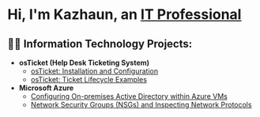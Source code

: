 <h1>Hi, I'm Kazhaun, an <a href="https://linkedin.com/in/kazhaun-ivery-a8ba72279">IT Professional</a></h1>

<h2>👨‍💻 Information Technology Projects:</h2>

- <b>osTicket (Help Desk Ticketing System)</b>
  - [osTicket: Installation and Configuration](https://github.com/Kazhaun/osTicket-Installation-and-Configuration)
  - [osTicket: Ticket Lifecycle Examples](https://github.com/Kazhaun/osTicket-lifecycle)
- <b>Microsoft Azure</b>
  - [Configuring On-premises Active Directory within Azure VMs](https://github.com/joshmadakorcc/configure-ad)
  - [Network Security Groups (NSGs) and Inspecting Network Protocols](https://github.com/joshmadakorcc/azure-network-protocols)

<h2/>
